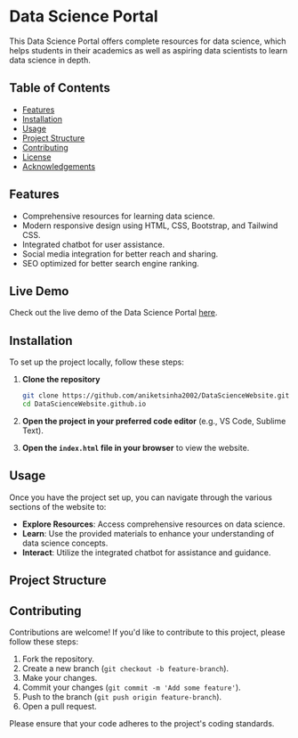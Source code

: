 # Data Science Portal

This Data Science Portal offers complete resources for data science, which helps students in their academics as well as aspiring data scientists to learn data science in depth.

## Table of Contents

- [Features](#features)
- [Installation](#installation)
- [Usage](#usage)
- [Project Structure](#project-structure)
- [Contributing](#contributing)
- [License](#license)
- [Acknowledgements](#acknowledgements)

## Features

- Comprehensive resources for learning data science.
- Modern responsive design using HTML, CSS, Bootstrap, and Tailwind CSS.
- Integrated chatbot for user assistance.
- Social media integration for better reach and sharing.
- SEO optimized for better search engine ranking.

## Live Demo

Check out the live demo of the Data Science Portal [here](https://data-science-app.netlify.app/).

## Installation

To set up the project locally, follow these steps:

1. **Clone the repository**
    ```sh
    git clone https://github.com/aniketsinha2002/DataScienceWebsite.github.io.git
    cd DataScienceWebsite.github.io
    ```

2. **Open the project in your preferred code editor** (e.g., VS Code, Sublime Text).

3. **Open the `index.html` file in your browser** to view the website.

## Usage

Once you have the project set up, you can navigate through the various sections of the website to:

- **Explore Resources**: Access comprehensive resources on data science.
- **Learn**: Use the provided materials to enhance your understanding of data science concepts.
- **Interact**: Utilize the integrated chatbot for assistance and guidance.

## Project Structure


## Contributing

Contributions are welcome! If you'd like to contribute to this project, please follow these steps:

1. Fork the repository.
2. Create a new branch (`git checkout -b feature-branch`).
3. Make your changes.
4. Commit your changes (`git commit -m 'Add some feature'`).
5. Push to the branch (`git push origin feature-branch`).
6. Open a pull request.

Please ensure that your code adheres to the project's coding standards.
